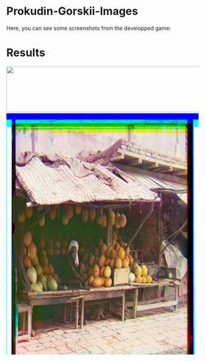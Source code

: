 # Prokudin-Gorskii-Images
Here, you can see some screenshots from the developped game:
# Results
<p align="center">
  <img width="1270" height="120" src="./melons.tif"> 
  <img width="803" height="633" src="./res04.jpg">
</p>
